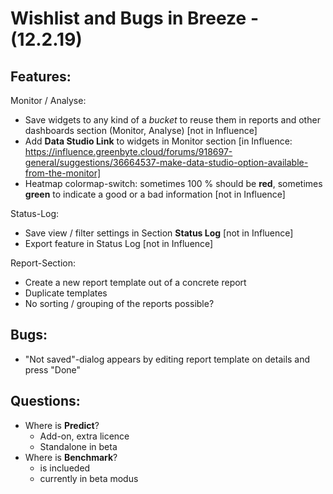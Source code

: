 
# Wishlist and Bugs in Breeze - (12.2.19)

## Features:
Monitor / Analyse:
* Save widgets to any kind of a _bucket_ to reuse them in reports and other dashboards section (Monitor, Analyse) [not in Influence]
* Add **Data Studio Link** to widgets in Monitor section [in Influence: https://influence.greenbyte.cloud/forums/918697-general/suggestions/36664537-make-data-studio-option-available-from-the-monitor]
* Heatmap colormap-switch: sometimes 100 % should be **red**, sometimes **green** to indicate a good or a bad information [not in Influence]

Status-Log:
* Save view / filter settings in Section **Status Log** [not in Influence]
* Export feature in Status Log [not in Influence]

Report-Section:
* Create a new report template out of a concrete report
* Duplicate templates
* No sorting / grouping of the reports possible? 

## Bugs:
* "Not saved"-dialog appears by editing report template on details and press "Done"

## Questions:
* Where is **Predict**?
	* Add-on, extra licence
	* Standalone in beta
* Where is **Benchmark**?
	* is inclueded
	* currently in beta modus 

<!--stackedit_data:
eyJoaXN0b3J5IjpbNDYxMDkyOTIxLDE5MTQ5OTg4ODAsLTIwND
c3MTM5MjFdfQ==
-->